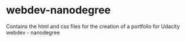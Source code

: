 webdev-nanodegree
=================
Contains the html and css files for the creation of a portfolio for Udacity webdev - nanodegree
